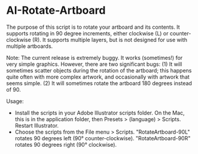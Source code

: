 # AI-Rotate-Artboard

The purpose of this script is to rotate your artboard and its contents. It supports rotating in 90 degree increments, either clockwise (L) or counter-clockwise (R). It supports multiple layers, but is not designed for use with multiple artboards. 

Note: The current release is extremely buggy. It works (sometimes!) for very simple graphics. However, there are two significant bugs: (1) It will sometimes scatter objects during the rotation of the artboard; this happens quite often with more complex artwork, and occasionally with artwork that seems simple. (2) It will sometimes rotate the artboard 180 degrees instead of 90.

Usage:

- Install the scripts in your Adobe Illustrator scripts folder. On the Mac, this is in the application folder, then Presets > (language) > Scripts. Restart Illustrator.
- Choose the scripts from the File menu > Scripts. "RotateArtboard-90L" rotates 90 degrees left (90° counter-clockwise). "RotateArtboard-90R" rotates 90 degrees right (90° clockwise).
